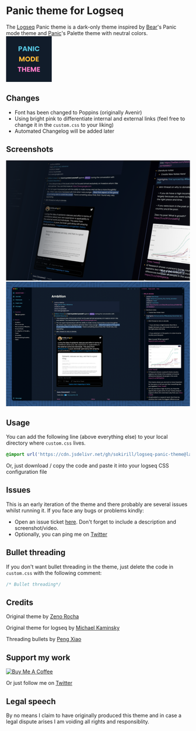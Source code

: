 # Panic theme for Logseq

The [Logseq](https://logseq.com/) Panic theme is a dark-only theme inspired by [Bear](https://bear.app)'s Panic mode theme and [Panic](https://panic.com/)'s Palette theme with neutral colors.
</br>
<img src="./assets/panic-logo.png" width="125" />

## Changes

- Font has been changed to Poppins (originally Avenir)
- Using bright pink to differentiate internal and external links (feel free to change it in the `custom.css` to your liking)
- Automated Changelog will be added later

## Screenshots

![Cover ](assets/cover.png)
![Panic mode](assets/screenshot.png)

## Usage

You can add the following line (above everything else) to your local directory where `custom.css` lives.

```css
@import url('https://cdn.jsdelivr.net/gh/sokirill/logseq-panic-theme@latest/custom.css');
```

Or, just download / copy the code and paste it into your logseq CSS configuration file

## Issues

This is an early iteration of the theme and there probably are several issues whilst running it. If you face any bugs or problems kindly:

- Open an issue ticket [here](https://github.com/sokirill/logseq-panic-theme/issues/new). Don't forget to include a description and screenshot/video.
- Optionally, you can ping me on [Twitter](https://twitter.com/sokirill)

## Bullet threading

If you don't want bullet threading in the theme, just delete the code in `custom.css` with the following comment:

```css
/* Bullet threading*/
```

## Credits

Original theme by [Zeno Rocha](https://github.com/zenorocha/dracula-theme)

Original theme for logseq by [Michael Kaminsky](http://github.com/mkaminsky11)

Threading bullets by [Peng Xiao](https://github.com/Pengx17)

## Support my work

<a href="https://www.buymeacoffee.com/kirill" target="_blank"><img src="https://cdn.buymeacoffee.com/buttons/v2/default-yellow.png" alt="Buy Me A Coffee" style="height: 60px !important;width: 217px !important;" ></a>

Or just follow me on [Twitter](https://www.twitter.com/SoKirill)

## Legal speech

By no means I claim to have originally produced this theme and in case a legal dispute arises I am voiding all rights and responsiblity.
